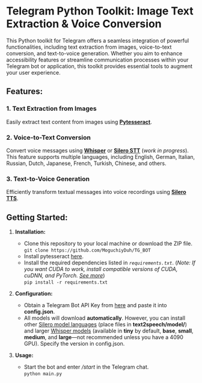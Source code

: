 <div>
  <h1>Telegram Python Toolkit: Image Text Extraction &amp; Voice Conversion</h1>
  <p>This Python toolkit for Telegram offers a seamless integration of powerful functionalities, including text
    extraction from images, voice-to-text conversion, and text-to-voice generation. Whether you aim to enhance
    accessibility features or streamline communication processes within your Telegram bot or application, this toolkit
    provides essential tools to augment your user experience.</p>
  <h2>Features:</h2>
  <h3>1. Text Extraction from Images</h3>
  <p>Easily extract text content from images using <a
      href="https://github.com/UB-Mannheim/tesseract/wiki"><strong>Pytesseract</strong></a>.</p>
  <h3>2. Voice-to-Text Conversion</h3>
  <p>Convert voice messages using <a href="https://github.com/openai/whisper"><strong>Whisper</strong></a> or <a
      href="https://github.com/snakers4/silero-models"><strong>Silero STT</strong></a> (<em>work in progress</em>). This
    feature supports multiple languages, including English, German, Italian, Russian, Dutch, Japanese, French, Turkish,
    Chinese, and others.</p>
  <h3>3. Text-to-Voice Generation</h3>
  <p>Efficiently transform textual messages into voice recordings using <a
      href="https://github.com/snakers4/silero-models"><strong>Silero TTS</strong></a>.</p>
  <h2>Getting Started:</h2>
  <ol>
    <li>
      <p><strong>Installation:</strong></p>
      <ul>
        <li>Clone this repository to your local machine or download the ZIP
          file.<br /><code>git clone https://github.com/MoguchiyDuh/TG_BOT</code></li>
        <li>Install pytesseract <a href="https://github.com/UB-Mannheim/tesseract/wiki">here</a>.</li>
        <li>Install the required dependencies listed in <em><code>requirements.txt</code></em>. (<em>Note: If you want
            CUDA to work, install compatible versions of CUDA, cuDNN, and PyTorch. <a href="https://pytorch.org/">See
              more</a></em>)<br /><code>pip install -r requirements.txt</code></li>
      </ul>
    </li>
    <li>
      <p><strong>Configuration:</strong></p>
      <ul>
        <li>Obtain a Telegram Bot API Key from <a href="https://telegram.me/BotFather">here</a> and paste it into
          <strong>config.json</strong>.
        </li>
        <li>All models will download <strong>automatically</strong>. However, you can install other <a
            href="https://models.silero.ai/models/tts/">Silero model languages</a> (place files in
          <strong>text2speech/model/</strong>) and larger <a href="https://github.com/openai/whisper">Whisper models</a>
          (available in <strong>tiny</strong> by default, <strong>base</strong>, <strong>small</strong>,
          <strong>medium</strong>, and <strong>large</strong>&mdash;not recommended unless you have a 4090 GPU). Specify
          the version in config.json.
        </li>
      </ul>
    </li>
    <li>
      <p><strong>Usage:</strong></p>
      <ul>
        <li>Start the bot and enter <em>/start</em> in the Telegram chat.<br /><code>python main.py</code></li>
      </ul>
    </li>
  </ol>
</div>